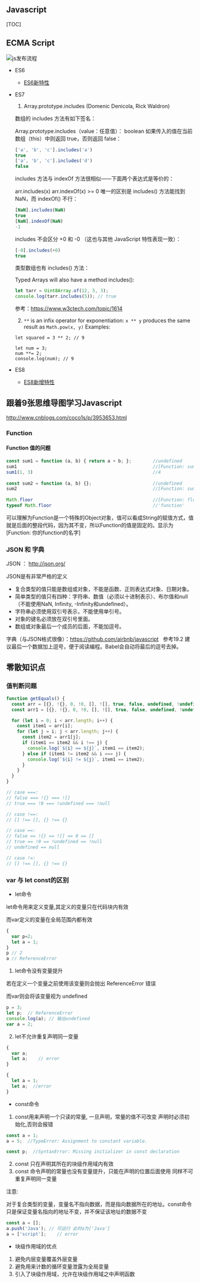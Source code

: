 ## Javascript

[TOC]

## ECMA Script
![js发布流程](./t39-0.png)

* ES6
  * [ES6新特性](http://imweb.io/topic/55e330d6771670e207a16bbb)
* ES7
  1. Array.prototype.includes (Domenic Denicola, Rick Waldron)

    数组的 includes 方法有如下签名：

    Array.prototype.includes（value：任意值）： boolean
    如果传入的值在当前数组（this）中则返回 true，否则返回 false：
    ```js
    ['a', 'b', 'c'].includes('a')
    true
    ['a', 'b', 'c'].includes('d')
    false
    ```
    includes 方法与 indexOf 方法很相似——下面两个表达式是等价的：

    arr.includes(x)
    arr.indexOf(x) >= 0
    唯一的区别是 includes() 方法能找到 NaN，而 indexOf() 不行：
    ```js
    [NaN].includes(NaN)
    true
    [NaN].indexOf(NaN)
    -1
    ```
    includes 不会区分 +0 和 -0 （这也与其他 JavaScript 特性表现一致）：

    ```js
    [-0].includes(+0)
    true
    ```
    类型数组也有 includes() 方法：

    Typed Arrays will also have a method includes():
    ```js
    let tarr = Uint8Array.of(12, 5, 3);
    console.log(tarr.includes(5)); // true
    ```
    参考：https://www.w3ctech.com/topic/1614

  2. `**` is an infix operator for exponentiation:
    `x ** y` produces the same result as `Math.pow(x, y)`
    Examples:
    ```
    let squared = 3 ** 2; // 9

    let num = 3;
    num **= 2;
    console.log(num); // 9
    ```
* ES8
  * [ES8新增特性](https://zhuanlan.zhihu.com/p/27844393)

## 跟着9张思维导图学习Javascript
http://www.cnblogs.com/coco1s/p/3953653.html

### Function

#### Function 值的问题

```js
const sum1 = function (a, b) { return a + b; };        //undefined   
sum1                                                   //[Function: sum]  
sum1(1, 3)                                             //4  
  
const sum2 = function (a, b) {};                       //undefined  
sum2                                                   //[Function: sum2]  
  
Math.floor                                             //[Function: floor]  
typeof Math.floor                                      //'function'  
```

可以理解为Function是一个特殊的Object对象，值可以看成String的赋值方式，值就是后面的整段代码，因为其不变，所以Function的值是固定的。显示为[Function: 你的function的名字] 


### JSON 和 字典

JSON ： http://json.org/

JSON是有非常严格的定义

* 复合类型的值只能是数组或对象，不能是函数、正则表达式对象、日期对象。
* 简单类型的值只有四种：字符串、数值（必须以十进制表示）、布尔值和null（不能使用NaN, Infinity, -Infinity和undefined）。
* 字符串必须使用双引号表示，不能使用单引号。
* 对象的键名必须放在双引号里面。
* 数组或对象最后一个成员的后面，不能加逗号。

字典（与JSON格式很像）：https://github.com/airbnb/javascript   参考19.2
建议最后一个数据加上逗号，便于阅读编程。Babel会自动将最后的逗号去掉。

## 零散知识点

### 值判断问题

```javascript
function getEquals() {
  const arr = [{}, !{}, 0, !0, [], ![], true, false, undefined, !undefined, null, !null];
  const arr1 = [{}, !{}, 0, !0, [], ![], true, false, undefined, !undefined, null, !null];

  for (let i = 0; i < arr.length; i++) {
    const item1 = arr[i];
    for (let j = i; j < arr.length; j++) {
      const item2 = arr1[j];
      if (item1 == item2 && i !== j) {
        console.log(`${i} == ${j}`, item1 == item2);
      } else if (item1 != item2 && i === j) {
        console.log(`${i} != ${j}`, item1 == item2);
      }
    }
  }
}

// case ===:
// false === !{} === ![]
// true === !0 === !undefined === !null

// case !==:
// [] !== [], {} !== {}

// case ==:
// false == !{} == ![] == 0 == []
// true == !0 == !undefined == !null
// undefined == null

// case !=:
// [] !== [], {} !== {}
```


### var 与 let const的区别

* let命令

let命令用来定义变量,其定义的变量只在代码块内有效

而var定义的变量在全局范围内都有效

```js
{
  var p=2;
  let a = 1;
}
p // 2
a // ReferenceError
```

1. let命令没有变量提升

若在定义一个变量之前使用该变量则会抛出 ReferenceError 错误

而var则会将该变量视为 undefined

```js
p = 3;
let p;  // ReferenceError
console.log(a); // 输出undefined
var a = 2;
```

2. let不允许重复声明同一变量

```js
{
  var a;
  let a;    // error
}

{
  let a = 1;
  let a;  //error
}
```

* const命令

1. const用来声明一个只读的常量, 一旦声明，常量的值不可改变
声明时必须初始化,否则会报错

```js
const a = 1;
a = 5;  //TypeError: Assignment to constant variable.

const p;  //SyntaxError: Missing initializer in const declaration
```
2. const 只在声明其所在的块级作用域内有效
3. const 命令声明的常量也没有变量提升，只能在声明的位置后面使用
同样不可重复声明同一变量

注意:

对于复合类型的变量，变量名不指向数据，而是指向数据所在的地址。const命令只是保证变量名指向的地址不变，并不保证该地址的数据不变

```js
const a = [];
a.push('Java'); // 可运行 此时a为['Java']
a = ['script'];    // error
```

* 块级作用域的优点

1. 避免内层变量覆盖外层变量
2. 避免用来计数的循环变量泄露为全局变量
3. 引入了块级作用域，允许在块级作用域之中声明函数


[1]: [2017面试分享（js面试题记录）](https://segmentfault.com/a/1190000013827826?utm_source=weekly&utm_medium=email&utm_campaign=email_weekly)
